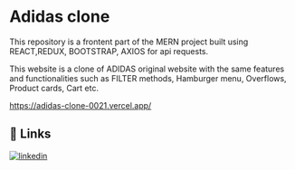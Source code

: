 
# Adidas clone

This repository is a frontent part of the MERN project built using REACT,REDUX, BOOTSTRAP, AXIOS for api requests.

This website is a clone of ADIDAS original website with the same features and functionalities such as FILTER methods, Hamburger menu, Overflows, Product cards, Cart etc.

https://adidas-clone-0021.vercel.app/



## 🔗 Links

[![linkedin](https://img.shields.io/badge/linkedin-0A66C2?style=for-the-badge&logo=linkedin&logoColor=white)](https://www.linkedin.com/in/vikaspatil0021)






